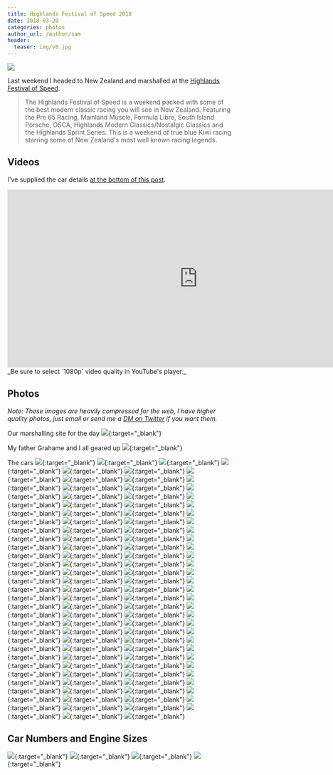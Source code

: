 ```yaml
---
title: Highlands Festival of Speed 2018
date: 2018-03-20
categories: photos
author_url: /author/sam
header:
  teaser: img/v8.jpg
---
```


![](/img/v8.jpg)

Last weekend I headed to New Zealand and marshalled at the [Highlands Festival of Speed](https://www.highlands.co.nz/events/highlands-festival-of-speed-2018/).

> The Highlands Festival of Speed is a weekend packed with some of the best modern classic racing you will see in New Zealand. Featuring the Pre 65 Racing, Mainland Muscle, Formula Libre, South Island Porsche, OSCA, Highlands Modern Classics/Nostalgic Classics and the Highlands Sprint Series. This is a weekend of true blue Kiwi racing starring some of New Zealand's most well known racing legends.

## Videos

I've supplied the car details <a href="#listings" name="listings">at the bottom of this post</a>.

<iframe width="853" height="400" src="https://www.youtube.com/embed/videoseries?list=PLt6FXz8iff5hdyNdCTik8HqNhm5y9mwxH&vq=hd1080" frameborder="0" allow="autoplay; encrypted-media" allowfullscreen></iframe>
_Be sure to select `1080p` video quality in YouTube's player._

## Photos

 _Note: These images are heavily compressed for the web, I have higher quality photos, just email or send me a [DM on Twitter](https://twitter.com/s_mcleod) if you want them._

Our marshalling site for the day
[![](https://raw.githubusercontent.com/sammcj/highlands-festival-of-speed/master/photos_small/IMG_2075.jpg)](https://raw.githubusercontent.com/sammcj/highlands-festival-of-speed/master/photos/IMG_2075.jpg){:target="_blank"}

My father Grahame and I all geared up
[![](https://raw.githubusercontent.com/sammcj/highlands-festival-of-speed/master/photos_small/IMG_2086.jpg)](https://raw.githubusercontent.com/sammcj/highlands-festival-of-speed/master/photos/IMG_2086.jpg){:target="_blank"}

The cars
[![](https://raw.githubusercontent.com/sammcj/highlands-festival-of-speed/master/photos_small/IMG_2674.jpg)](https://raw.githubusercontent.com/sammcj/highlands-festival-of-speed/master/photos/IMG_2674.jpg){:target="_blank"}
[![](https://raw.githubusercontent.com/sammcj/highlands-festival-of-speed/master/photos_small/IMG_2079.jpg)](https://raw.githubusercontent.com/sammcj/highlands-festival-of-speed/master/photos/IMG_2079.jpg){:target="_blank"}
[![](https://raw.githubusercontent.com/sammcj/highlands-festival-of-speed/master/photos_small/IMG_2089.jpg)](https://raw.githubusercontent.com/sammcj/highlands-festival-of-speed/master/photos/IMG_2089.jpg){:target="_blank"}
[![](https://raw.githubusercontent.com/sammcj/highlands-festival-of-speed/master/photos_small/IMG_2091.jpg)](https://raw.githubusercontent.com/sammcj/highlands-festival-of-speed/master/photos/IMG_2091.jpg){:target="_blank"}
[![](https://raw.githubusercontent.com/sammcj/highlands-festival-of-speed/master/photos_small/IMG_2138.jpg)](https://raw.githubusercontent.com/sammcj/highlands-festival-of-speed/master/photos/IMG_2138.jpg){:target="_blank"}
[![](https://raw.githubusercontent.com/sammcj/highlands-festival-of-speed/master/photos_small/IMG_2195.jpg)](https://raw.githubusercontent.com/sammcj/highlands-festival-of-speed/master/photos/IMG_2195.jpg){:target="_blank"}
[![](https://raw.githubusercontent.com/sammcj/highlands-festival-of-speed/master/photos_small/IMG_2200.jpg)](https://raw.githubusercontent.com/sammcj/highlands-festival-of-speed/master/photos/IMG_2200.jpg){:target="_blank"}
[![](https://raw.githubusercontent.com/sammcj/highlands-festival-of-speed/master/photos_small/IMG_2208.jpg)](https://raw.githubusercontent.com/sammcj/highlands-festival-of-speed/master/photos/IMG_2208.jpg){:target="_blank"}
[![](https://raw.githubusercontent.com/sammcj/highlands-festival-of-speed/master/photos_small/IMG_2210.jpg)](https://raw.githubusercontent.com/sammcj/highlands-festival-of-speed/master/photos/IMG_2210.jpg){:target="_blank"}
[![](https://raw.githubusercontent.com/sammcj/highlands-festival-of-speed/master/photos_small/IMG_2219.jpg)](https://raw.githubusercontent.com/sammcj/highlands-festival-of-speed/master/photos/IMG_2219.jpg){:target="_blank"}
[![](https://raw.githubusercontent.com/sammcj/highlands-festival-of-speed/master/photos_small/IMG_2226.jpg)](https://raw.githubusercontent.com/sammcj/highlands-festival-of-speed/master/photos/IMG_2226.jpg){:target="_blank"}
[![](https://raw.githubusercontent.com/sammcj/highlands-festival-of-speed/master/photos_small/IMG_2234.jpg)](https://raw.githubusercontent.com/sammcj/highlands-festival-of-speed/master/photos/IMG_2234.jpg){:target="_blank"}
[![](https://raw.githubusercontent.com/sammcj/highlands-festival-of-speed/master/photos_small/IMG_2243.jpg)](https://raw.githubusercontent.com/sammcj/highlands-festival-of-speed/master/photos/IMG_2243.jpg){:target="_blank"}
[![](https://raw.githubusercontent.com/sammcj/highlands-festival-of-speed/master/photos_small/IMG_2251.jpg)](https://raw.githubusercontent.com/sammcj/highlands-festival-of-speed/master/photos/IMG_2251.jpg){:target="_blank"}
[![](https://raw.githubusercontent.com/sammcj/highlands-festival-of-speed/master/photos_small/IMG_2271.jpg)](https://raw.githubusercontent.com/sammcj/highlands-festival-of-speed/master/photos/IMG_2271.jpg){:target="_blank"}
[![](https://raw.githubusercontent.com/sammcj/highlands-festival-of-speed/master/photos_small/IMG_2276.jpg)](https://raw.githubusercontent.com/sammcj/highlands-festival-of-speed/master/photos/IMG_2276.jpg){:target="_blank"}
[![](https://raw.githubusercontent.com/sammcj/highlands-festival-of-speed/master/photos_small/IMG_2282.jpg)](https://raw.githubusercontent.com/sammcj/highlands-festival-of-speed/master/photos/IMG_2282.jpg){:target="_blank"}
[![](https://raw.githubusercontent.com/sammcj/highlands-festival-of-speed/master/photos_small/IMG_2284.jpg)](https://raw.githubusercontent.com/sammcj/highlands-festival-of-speed/master/photos/IMG_2284.jpg){:target="_blank"}
[![](https://raw.githubusercontent.com/sammcj/highlands-festival-of-speed/master/photos_small/IMG_2289.jpg)](https://raw.githubusercontent.com/sammcj/highlands-festival-of-speed/master/photos/IMG_2289.jpg){:target="_blank"}
[![](https://raw.githubusercontent.com/sammcj/highlands-festival-of-speed/master/photos_small/IMG_2292.jpg)](https://raw.githubusercontent.com/sammcj/highlands-festival-of-speed/master/photos/IMG_2292.jpg){:target="_blank"}
[![](https://raw.githubusercontent.com/sammcj/highlands-festival-of-speed/master/photos_small/IMG_2297.jpg)](https://raw.githubusercontent.com/sammcj/highlands-festival-of-speed/master/photos/IMG_2297.jpg){:target="_blank"}
[![](https://raw.githubusercontent.com/sammcj/highlands-festival-of-speed/master/photos_small/IMG_2300.jpg)](https://raw.githubusercontent.com/sammcj/highlands-festival-of-speed/master/photos/IMG_2300.jpg){:target="_blank"}
[![](https://raw.githubusercontent.com/sammcj/highlands-festival-of-speed/master/photos_small/IMG_2308.jpg)](https://raw.githubusercontent.com/sammcj/highlands-festival-of-speed/master/photos/IMG_2308.jpg){:target="_blank"}
[![](https://raw.githubusercontent.com/sammcj/highlands-festival-of-speed/master/photos_small/IMG_2316.jpg)](https://raw.githubusercontent.com/sammcj/highlands-festival-of-speed/master/photos/IMG_2316.jpg){:target="_blank"}
[![](https://raw.githubusercontent.com/sammcj/highlands-festival-of-speed/master/photos_small/IMG_2319.jpg)](https://raw.githubusercontent.com/sammcj/highlands-festival-of-speed/master/photos/IMG_2319.jpg){:target="_blank"}
[![](https://raw.githubusercontent.com/sammcj/highlands-festival-of-speed/master/photos_small/IMG_2337.jpg)](https://raw.githubusercontent.com/sammcj/highlands-festival-of-speed/master/photos/IMG_2337.jpg){:target="_blank"}
[![](https://raw.githubusercontent.com/sammcj/highlands-festival-of-speed/master/photos_small/IMG_2346.jpg)](https://raw.githubusercontent.com/sammcj/highlands-festival-of-speed/master/photos/IMG_2346.jpg){:target="_blank"}
[![](https://raw.githubusercontent.com/sammcj/highlands-festival-of-speed/master/photos_small/IMG_2350.jpg)](https://raw.githubusercontent.com/sammcj/highlands-festival-of-speed/master/photos/IMG_2350.jpg){:target="_blank"}
[![](https://raw.githubusercontent.com/sammcj/highlands-festival-of-speed/master/photos_small/IMG_2354.jpg)](https://raw.githubusercontent.com/sammcj/highlands-festival-of-speed/master/photos/IMG_2354.jpg){:target="_blank"}
[![](https://raw.githubusercontent.com/sammcj/highlands-festival-of-speed/master/photos_small/IMG_2359.jpg)](https://raw.githubusercontent.com/sammcj/highlands-festival-of-speed/master/photos/IMG_2359.jpg){:target="_blank"}
[![](https://raw.githubusercontent.com/sammcj/highlands-festival-of-speed/master/photos_small/IMG_2364.jpg)](https://raw.githubusercontent.com/sammcj/highlands-festival-of-speed/master/photos/IMG_2364.jpg){:target="_blank"}
[![](https://raw.githubusercontent.com/sammcj/highlands-festival-of-speed/master/photos_small/IMG_2371.jpg)](https://raw.githubusercontent.com/sammcj/highlands-festival-of-speed/master/photos/IMG_2371.jpg){:target="_blank"}
[![](https://raw.githubusercontent.com/sammcj/highlands-festival-of-speed/master/photos_small/IMG_2373.jpg)](https://raw.githubusercontent.com/sammcj/highlands-festival-of-speed/master/photos/IMG_2373.jpg){:target="_blank"}
[![](https://raw.githubusercontent.com/sammcj/highlands-festival-of-speed/master/photos_small/IMG_2383.jpg)](https://raw.githubusercontent.com/sammcj/highlands-festival-of-speed/master/photos/IMG_2383.jpg){:target="_blank"}
[![](https://raw.githubusercontent.com/sammcj/highlands-festival-of-speed/master/photos_small/IMG_2384.jpg)](https://raw.githubusercontent.com/sammcj/highlands-festival-of-speed/master/photos/IMG_2384.jpg){:target="_blank"}
[![](https://raw.githubusercontent.com/sammcj/highlands-festival-of-speed/master/photos_small/IMG_2385.jpg)](https://raw.githubusercontent.com/sammcj/highlands-festival-of-speed/master/photos/IMG_2385.jpg){:target="_blank"}
[![](https://raw.githubusercontent.com/sammcj/highlands-festival-of-speed/master/photos_small/IMG_2392.jpg)](https://raw.githubusercontent.com/sammcj/highlands-festival-of-speed/master/photos/IMG_2392.jpg){:target="_blank"}
[![](https://raw.githubusercontent.com/sammcj/highlands-festival-of-speed/master/photos_small/IMG_2412.jpg)](https://raw.githubusercontent.com/sammcj/highlands-festival-of-speed/master/photos/IMG_2412.jpg){:target="_blank"}
[![](https://raw.githubusercontent.com/sammcj/highlands-festival-of-speed/master/photos_small/IMG_2418.jpg)](https://raw.githubusercontent.com/sammcj/highlands-festival-of-speed/master/photos/IMG_2418.jpg){:target="_blank"}
[![](https://raw.githubusercontent.com/sammcj/highlands-festival-of-speed/master/photos_small/IMG_2425.jpg)](https://raw.githubusercontent.com/sammcj/highlands-festival-of-speed/master/photos/IMG_2425.jpg){:target="_blank"}
[![](https://raw.githubusercontent.com/sammcj/highlands-festival-of-speed/master/photos_small/IMG_2435.jpg)](https://raw.githubusercontent.com/sammcj/highlands-festival-of-speed/master/photos/IMG_2435.jpg){:target="_blank"}
[![](https://raw.githubusercontent.com/sammcj/highlands-festival-of-speed/master/photos_small/IMG_2456.jpg)](https://raw.githubusercontent.com/sammcj/highlands-festival-of-speed/master/photos/IMG_2456.jpg){:target="_blank"}
[![](https://raw.githubusercontent.com/sammcj/highlands-festival-of-speed/master/photos_small/IMG_2481.jpg)](https://raw.githubusercontent.com/sammcj/highlands-festival-of-speed/master/photos/IMG_2481.jpg){:target="_blank"}
[![](https://raw.githubusercontent.com/sammcj/highlands-festival-of-speed/master/photos_small/IMG_2486.jpg)](https://raw.githubusercontent.com/sammcj/highlands-festival-of-speed/master/photos/IMG_2486.jpg){:target="_blank"}
[![](https://raw.githubusercontent.com/sammcj/highlands-festival-of-speed/master/photos_small/IMG_2527.jpg)](https://raw.githubusercontent.com/sammcj/highlands-festival-of-speed/master/photos/IMG_2527.jpg){:target="_blank"}
[![](https://raw.githubusercontent.com/sammcj/highlands-festival-of-speed/master/photos_small/IMG_2528.jpg)](https://raw.githubusercontent.com/sammcj/highlands-festival-of-speed/master/photos/IMG_2528.jpg){:target="_blank"}
[![](https://raw.githubusercontent.com/sammcj/highlands-festival-of-speed/master/photos_small/IMG_2533.jpg)](https://raw.githubusercontent.com/sammcj/highlands-festival-of-speed/master/photos/IMG_2533.jpg){:target="_blank"}
[![](https://raw.githubusercontent.com/sammcj/highlands-festival-of-speed/master/photos_small/IMG_2565.jpg)](https://raw.githubusercontent.com/sammcj/highlands-festival-of-speed/master/photos/IMG_2565.jpg){:target="_blank"}
[![](https://raw.githubusercontent.com/sammcj/highlands-festival-of-speed/master/photos_small/IMG_2591.jpg)](https://raw.githubusercontent.com/sammcj/highlands-festival-of-speed/master/photos/IMG_2591.jpg){:target="_blank"}
[![](https://raw.githubusercontent.com/sammcj/highlands-festival-of-speed/master/photos_small/IMG_2594.jpg)](https://raw.githubusercontent.com/sammcj/highlands-festival-of-speed/master/photos/IMG_2594.jpg){:target="_blank"}
[![](https://raw.githubusercontent.com/sammcj/highlands-festival-of-speed/master/photos_small/IMG_2598.jpg)](https://raw.githubusercontent.com/sammcj/highlands-festival-of-speed/master/photos/IMG_2598.jpg){:target="_blank"}
[![](https://raw.githubusercontent.com/sammcj/highlands-festival-of-speed/master/photos_small/IMG_2603.jpg)](https://raw.githubusercontent.com/sammcj/highlands-festival-of-speed/master/photos/IMG_2603.jpg){:target="_blank"}
[![](https://raw.githubusercontent.com/sammcj/highlands-festival-of-speed/master/photos_small/IMG_2606.jpg)](https://raw.githubusercontent.com/sammcj/highlands-festival-of-speed/master/photos/IMG_2606.jpg){:target="_blank"}
[![](https://raw.githubusercontent.com/sammcj/highlands-festival-of-speed/master/photos_small/IMG_2612.jpg)](https://raw.githubusercontent.com/sammcj/highlands-festival-of-speed/master/photos/IMG_2612.jpg){:target="_blank"}
[![](https://raw.githubusercontent.com/sammcj/highlands-festival-of-speed/master/photos_small/IMG_2619.jpg)](https://raw.githubusercontent.com/sammcj/highlands-festival-of-speed/master/photos/IMG_2619.jpg){:target="_blank"}
[![](https://raw.githubusercontent.com/sammcj/highlands-festival-of-speed/master/photos_small/IMG_2627.jpg)](https://raw.githubusercontent.com/sammcj/highlands-festival-of-speed/master/photos/IMG_2627.jpg){:target="_blank"}
[![](https://raw.githubusercontent.com/sammcj/highlands-festival-of-speed/master/photos_small/IMG_2632.jpg)](https://raw.githubusercontent.com/sammcj/highlands-festival-of-speed/master/photos/IMG_2632.jpg){:target="_blank"}
[![](https://raw.githubusercontent.com/sammcj/highlands-festival-of-speed/master/photos_small/IMG_2636.jpg)](https://raw.githubusercontent.com/sammcj/highlands-festival-of-speed/master/photos/IMG_2636.jpg){:target="_blank"}
[![](https://raw.githubusercontent.com/sammcj/highlands-festival-of-speed/master/photos_small/IMG_2639.jpg)](https://raw.githubusercontent.com/sammcj/highlands-festival-of-speed/master/photos/IMG_2639.jpg){:target="_blank"}
[![](https://raw.githubusercontent.com/sammcj/highlands-festival-of-speed/master/photos_small/IMG_2643.jpg)](https://raw.githubusercontent.com/sammcj/highlands-festival-of-speed/master/photos/IMG_2643.jpg){:target="_blank"}
[![](https://raw.githubusercontent.com/sammcj/highlands-festival-of-speed/master/photos_small/IMG_2649.jpg)](https://raw.githubusercontent.com/sammcj/highlands-festival-of-speed/master/photos/IMG_2649.jpg){:target="_blank"}
[![](https://raw.githubusercontent.com/sammcj/highlands-festival-of-speed/master/photos_small/IMG_2654.jpg)](https://raw.githubusercontent.com/sammcj/highlands-festival-of-speed/master/photos/IMG_2654.jpg){:target="_blank"}
[![](https://raw.githubusercontent.com/sammcj/highlands-festival-of-speed/master/photos_small/IMG_2658.jpg)](https://raw.githubusercontent.com/sammcj/highlands-festival-of-speed/master/photos/IMG_2658.jpg){:target="_blank"}
[![](https://raw.githubusercontent.com/sammcj/highlands-festival-of-speed/master/photos_small/IMG_2660.jpg)](https://raw.githubusercontent.com/sammcj/highlands-festival-of-speed/master/photos/IMG_2660.jpg){:target="_blank"}
[![](https://raw.githubusercontent.com/sammcj/highlands-festival-of-speed/master/photos_small/IMG_2662.jpg)](https://raw.githubusercontent.com/sammcj/highlands-festival-of-speed/master/photos/IMG_2662.jpg){:target="_blank"}
[![](https://raw.githubusercontent.com/sammcj/highlands-festival-of-speed/master/photos_small/IMG_2683.jpg)](https://raw.githubusercontent.com/sammcj/highlands-festival-of-speed/master/photos/IMG_2683.jpg){:target="_blank"}
[![](https://raw.githubusercontent.com/sammcj/highlands-festival-of-speed/master/photos_small/IMG_2690.jpg)](https://raw.githubusercontent.com/sammcj/highlands-festival-of-speed/master/photos/IMG_2690.jpg){:target="_blank"}
[![](https://raw.githubusercontent.com/sammcj/highlands-festival-of-speed/master/photos_small/IMG_2721.jpg)](https://raw.githubusercontent.com/sammcj/highlands-festival-of-speed/master/photos/IMG_2721.jpg){:target="_blank"}
[![](https://raw.githubusercontent.com/sammcj/highlands-festival-of-speed/master/photos_small/IMG_2723.jpg)](https://raw.githubusercontent.com/sammcj/highlands-festival-of-speed/master/photos/IMG_2723.jpg){:target="_blank"}
[![](https://raw.githubusercontent.com/sammcj/highlands-festival-of-speed/master/photos_small/IMG_2725.jpg)](https://raw.githubusercontent.com/sammcj/highlands-festival-of-speed/master/photos/IMG_2725.jpg){:target="_blank"}
[![](https://raw.githubusercontent.com/sammcj/highlands-festival-of-speed/master/photos_small/IMG_2729.jpg)](https://raw.githubusercontent.com/sammcj/highlands-festival-of-speed/master/photos/IMG_2729.jpg){:target="_blank"}
[![](https://raw.githubusercontent.com/sammcj/highlands-festival-of-speed/master/photos_small/IMG_2741.jpg)](https://raw.githubusercontent.com/sammcj/highlands-festival-of-speed/master/photos/IMG_2741.jpg){:target="_blank"}
[![](https://raw.githubusercontent.com/sammcj/highlands-festival-of-speed/master/photos_small/IMG_2757.jpg)](https://raw.githubusercontent.com/sammcj/highlands-festival-of-speed/master/photos/IMG_2757.jpg){:target="_blank"}
[![](https://raw.githubusercontent.com/sammcj/highlands-festival-of-speed/master/photos_small/IMG_2782.jpg)](https://raw.githubusercontent.com/sammcj/highlands-festival-of-speed/master/photos/IMG_2782.jpg){:target="_blank"}
[![](https://raw.githubusercontent.com/sammcj/highlands-festival-of-speed/master/photos_small/IMG_2795.jpg)](https://raw.githubusercontent.com/sammcj/highlands-festival-of-speed/master/photos/IMG_2795.jpg){:target="_blank"}
[![](https://raw.githubusercontent.com/sammcj/highlands-festival-of-speed/master/photos_small/IMG_2826.jpg)](https://raw.githubusercontent.com/sammcj/highlands-festival-of-speed/master/photos/IMG_2826.jpg){:target="_blank"}
[![](https://raw.githubusercontent.com/sammcj/highlands-festival-of-speed/master/photos_small/IMG_2847.jpg)](https://raw.githubusercontent.com/sammcj/highlands-festival-of-speed/master/photos/IMG_2847.jpg){:target="_blank"}
[![](https://raw.githubusercontent.com/sammcj/highlands-festival-of-speed/master/photos_small/IMG_2874.jpg)](https://raw.githubusercontent.com/sammcj/highlands-festival-of-speed/master/photos/IMG_2874.jpg){:target="_blank"}
[![](https://raw.githubusercontent.com/sammcj/highlands-festival-of-speed/master/photos_small/IMG_2883.jpg)](https://raw.githubusercontent.com/sammcj/highlands-festival-of-speed/master/photos/IMG_2883.jpg){:target="_blank"}
[![](https://raw.githubusercontent.com/sammcj/highlands-festival-of-speed/master/photos_small/IMG_2911.jpg)](https://raw.githubusercontent.com/sammcj/highlands-festival-of-speed/master/photos/IMG_2911.jpg){:target="_blank"}
[![](https://raw.githubusercontent.com/sammcj/highlands-festival-of-speed/master/photos_small/IMG_2915.jpg)](https://raw.githubusercontent.com/sammcj/highlands-festival-of-speed/master/photos/IMG_2915.jpg){:target="_blank"}
[![](https://raw.githubusercontent.com/sammcj/highlands-festival-of-speed/master/photos_small/IMG_2929.jpg)](https://raw.githubusercontent.com/sammcj/highlands-festival-of-speed/master/photos/IMG_2929.jpg){:target="_blank"}
[![](https://raw.githubusercontent.com/sammcj/highlands-festival-of-speed/master/photos_small/IMG_2934.jpg)](https://raw.githubusercontent.com/sammcj/highlands-festival-of-speed/master/photos/IMG_2934.jpg){:target="_blank"}
[![](https://raw.githubusercontent.com/sammcj/highlands-festival-of-speed/master/photos_small/IMG_2942.jpg)](https://raw.githubusercontent.com/sammcj/highlands-festival-of-speed/master/photos/IMG_2942.jpg){:target="_blank"}
[![](https://raw.githubusercontent.com/sammcj/highlands-festival-of-speed/master/photos_small/IMG_2958.jpg)](https://raw.githubusercontent.com/sammcj/highlands-festival-of-speed/master/photos/IMG_2958.jpg){:target="_blank"}
[![](https://raw.githubusercontent.com/sammcj/highlands-festival-of-speed/master/photos_small/IMG_2969.jpg)](https://raw.githubusercontent.com/sammcj/highlands-festival-of-speed/master/photos/IMG_2969.jpg){:target="_blank"}
[![](https://raw.githubusercontent.com/sammcj/highlands-festival-of-speed/master/photos_small/IMG_2982.jpg)](https://raw.githubusercontent.com/sammcj/highlands-festival-of-speed/master/photos/IMG_2982.jpg){:target="_blank"}
[![](https://raw.githubusercontent.com/sammcj/highlands-festival-of-speed/master/photos_small/IMG_3007.jpg)](https://raw.githubusercontent.com/sammcj/highlands-festival-of-speed/master/photos/IMG_3007.jpg){:target="_blank"}
[![](https://raw.githubusercontent.com/sammcj/highlands-festival-of-speed/master/photos_small/IMG_3019.jpg)](https://raw.githubusercontent.com/sammcj/highlands-festival-of-speed/master/photos/IMG_3019.jpg){:target="_blank"}
[![](https://raw.githubusercontent.com/sammcj/highlands-festival-of-speed/master/photos_small/IMG_3024.jpg)](https://raw.githubusercontent.com/sammcj/highlands-festival-of-speed/master/photos/IMG_3024.jpg){:target="_blank"}
[![](https://raw.githubusercontent.com/sammcj/highlands-festival-of-speed/master/photos_small/IMG_3026.jpg)](https://raw.githubusercontent.com/sammcj/highlands-festival-of-speed/master/photos/IMG_3026.jpg){:target="_blank"}
[![](https://raw.githubusercontent.com/sammcj/highlands-festival-of-speed/master/photos_small/IMG_2073.jpg)](https://raw.githubusercontent.com/sammcj/highlands-festival-of-speed/master/photos/IMG_2073.jpg){:target="_blank"}
[![](https://raw.githubusercontent.com/sammcj/highlands-festival-of-speed/master/photos_small/IMG_3034.jpg)](https://raw.githubusercontent.com/sammcj/highlands-festival-of-speed/master/photos/IMG_3034.jpg){:target="_blank"}

<div id="listings"></div>

## Car Numbers and Engine Sizes

[![](https://raw.githubusercontent.com/sammcj/highlands-festival-of-speed/master/photos_small/IMG_2120.jpg)](https://raw.githubusercontent.com/sammcj/highlands-festival-of-speed/master/photos/IMG_2120.jpg){:target="_blank"}
[![](https://raw.githubusercontent.com/sammcj/highlands-festival-of-speed/master/photos_small/IMG_2121.jpg)](https://raw.githubusercontent.com/sammcj/highlands-festival-of-speed/master/photos/IMG_2121.jpg){:target="_blank"}
[![](https://raw.githubusercontent.com/sammcj/highlands-festival-of-speed/master/photos_small/IMG_2122.jpg)](https://raw.githubusercontent.com/sammcj/highlands-festival-of-speed/master/photos/IMG_2122.jpg){:target="_blank"}
[![](https://raw.githubusercontent.com/sammcj/highlands-festival-of-speed/master/photos_small/IMG_2123.jpg)](https://raw.githubusercontent.com/sammcj/highlands-festival-of-speed/master/photos/IMG_2123.jpg){:target="_blank"}
